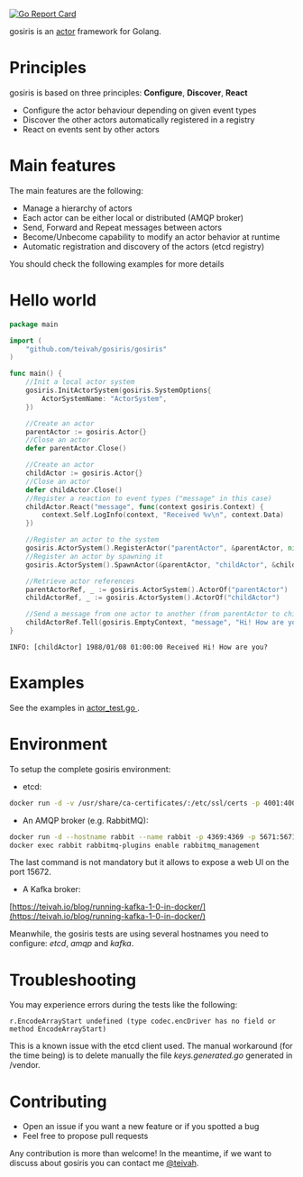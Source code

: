 [![Go Report Card](https://goreportcard.com/badge/gojp/goreportcard)](https://goreportcard.com/report/gojp/goreportcard)

gosiris is an [actor](https://en.wikipedia.org/wiki/Actor_model) framework for Golang.

# Principles
gosiris is based on three principles: **Configure**, **Discover**, **React**
* Configure the actor behaviour depending on given event types
* Discover the other actors automatically registered in a registry
* React on events sent by other actors

# Main features

The main features are the following:
* Manage a hierarchy of actors
* Each actor can be either local or distributed (AMQP broker)
* Send, Forward and Repeat messages between actors
* Become/Unbecome capability to modify an actor behavior at runtime
* Automatic registration and discovery of the actors (etcd registry)

You should check the following examples for more details

# Hello world

```go
package main

import (
	"github.com/teivah/gosiris/gosiris"
)

func main() {
	//Init a local actor system
    gosiris.InitActorSystem(gosiris.SystemOptions{
        ActorSystemName: "ActorSystem",
    })

    //Create an actor
    parentActor := gosiris.Actor{}
    //Close an actor
    defer parentActor.Close()

    //Create an actor
    childActor := gosiris.Actor{}
    //Close an actor
    defer childActor.Close()
    //Register a reaction to event types ("message" in this case)
    childActor.React("message", func(context gosiris.Context) {
        context.Self.LogInfo(context, "Received %v\n", context.Data)
    })

    //Register an actor to the system
    gosiris.ActorSystem().RegisterActor("parentActor", &parentActor, nil)
    //Register an actor by spawning it
    gosiris.ActorSystem().SpawnActor(&parentActor, "childActor", &childActor, nil)

    //Retrieve actor references
    parentActorRef, _ := gosiris.ActorSystem().ActorOf("parentActor")
    childActorRef, _ := gosiris.ActorSystem().ActorOf("childActor")

    //Send a message from one actor to another (from parentActor to childActor)
    childActorRef.Tell(gosiris.EmptyContext, "message", "Hi! How are you?", parentActorRef)
}
```

```
INFO: [childActor] 1988/01/08 01:00:00 Received Hi! How are you?
```

# Examples

See the examples in [actor_test.go ](gosiris/actor_test.go).

# Environment

To setup the complete gosiris environment:
* etcd:

```bash
docker run -d -v /usr/share/ca-certificates/:/etc/ssl/certs -p 4001:4001 -p 2380:2380 -p 2379:2379 quay.io/coreos/etcd:v2.3.8 -name etcd0 -advertise-client-urls http://${HostIP}:2379,http://${HostIP}:4001 -listen-client-urls http://0.0.0.0:2379,http://0.0.0.0:4001 -initial-advertise-peer-urls http://${HostIP}:2380 -listen-peer-urls http://0.0.0.0:2380 -initial-cluster-token etcd-cluster-1 -initial-cluster etcd0=http://${HostIP}:2380 -initial-cluster-state new
```

* An AMQP broker (e.g. RabbitMQ):
 
```bash
docker run -d --hostname rabbit --name rabbit -p 4369:4369 -p 5671:5671 -p 5672:5672 -p 15672:15672 rabbitmq
docker exec rabbit rabbitmq-plugins enable rabbitmq_management
```

The last command is not mandatory but it allows to expose a web UI on the port 15672.

* A Kafka broker:

[https://teivah.io/blog/running-kafka-1-0-in-docker/](https://teivah.io/blog/running-kafka-1-0-in-docker/)

Meanwhile, the gosiris tests are using several hostnames you need to configure: _etcd_, _amqp_ and _kafka_.

# Troubleshooting

You may experience errors during the tests like the following:
```
r.EncodeArrayStart undefined (type codec.encDriver has no field or method EncodeArrayStart)
```

This is a known issue with the etcd client used. The manual workaround (for the time being) is to delete manually the file _keys.generated.go_ generated in /vendor. 

# Contributing

* Open an issue if you want a new feature or if you spotted a bug
* Feel free to propose pull requests

Any contribution is more than welcome! In the meantime, if we want to discuss about gosiris you can contact me [@teivah](https://twitter.com/teivah).
